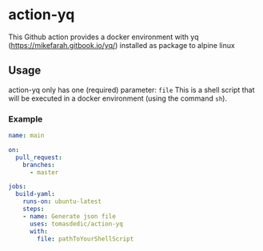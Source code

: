 # action-yq

This Github action provides a docker environment with yq (https://mikefarah.gitbook.io/yq/)
installed as package to alpine linux

## Usage

action-yq only has one (required) parameter: `file`
This is a shell script that will be executed in a docker environment (using the command `sh`).

### Example

```yaml
name: main

on:
  pull_request:
    branches:
      - master

jobs:
  build-yaml:
    runs-on: ubuntu-latest
    steps:
    - name: Generate json file
      uses: tomasdedic/action-yq
      with:
        file: pathToYourShellScript 
```
